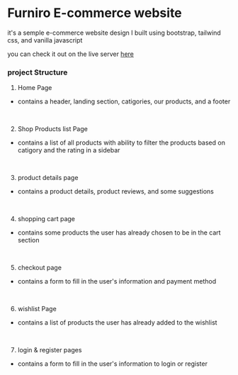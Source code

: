 # Furniro E-commerce website

it's a semple e-commerce website design I built using bootstrap, tailwind css, and vanilla javascript

you can check it out on the live server [here](https://saied40.github.io/furniro-e-commerce-static/)

### project Structure

1. Home Page

- contains a header, landing section, catigories, our products, and a footer

<br />

2. Shop Products list Page

- contains a list of all products with ability to filter the products based on catigory and the rating in a sidebar

<br />

3. product details page

- contains a product details, product reviews, and some suggestions

<br />

4. shopping cart page

- contains some products the user has already chosen to be in the cart section

<br />

5. checkout page

- contains a form to fill in the user's information and payment method

<br />

6. wishlist Page

- contains a list of products the user has already added to the wishlist

<br />

7. login & register pages

- contains a form to fill in the user's information to login or register

<br />
